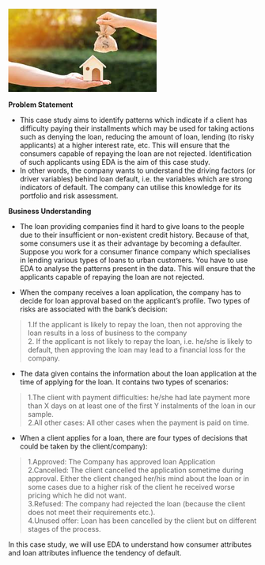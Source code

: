 ![](image.jfif)

**Problem Statement**

  - This case study aims to identify patterns which indicate if a client has difficulty paying their installments which may be used for taking actions such as denying the loan, reducing the amount of loan, lending (to risky applicants) at a higher interest rate, etc. This will ensure that the consumers capable of repaying the loan are not rejected. Identification of such applicants using EDA is the aim of this case study.
  - In other words, the company wants to understand the driving factors (or driver variables) behind loan default, i.e. the variables which are strong indicators of default.  The company can utilise this knowledge for its portfolio and risk assessment.
  
**Business Understanding**

  - The loan providing companies find it hard to give loans to the people due to their insufficient or non-existent credit history. Because of that, some consumers use it as their advantage by becoming a defaulter. Suppose you work for a consumer finance company which specialises in lending various types of loans to urban customers. You have to use EDA to analyse the patterns present in the data. This will ensure that the applicants capable of repaying the loan are not rejected.
  
  - When the company receives a loan application, the company has to decide for loan approval based on the applicant’s profile. Two types of risks are associated with the bank’s decision:
  > 1.If the applicant is likely to repay the loan, then not approving the loan results in a loss of business to the company<br>
  > 2. If the applicant is not likely to repay the loan, i.e. he/she is likely to default, then approving the loan may lead to a financial loss for the company.

 

  - The data given contains the information about the loan application at the time of applying for the loan. It contains two types of scenarios:
  > 1.The client with payment difficulties: he/she had late payment more than X days on at least one of the first Y instalments of the loan in our sample.<br>
  > 2.All other cases: All other cases when the payment is paid on time.

  - When a client applies for a loan, there are four types of decisions that could be taken by the client/company):

  > 1.Approved: The Company has approved loan Application <br>
  > 2.Cancelled: The client cancelled the application sometime during approval. Either the client changed her/his mind about the loan or in some cases due to a higher risk of the client he received worse pricing which he did not want. <br>
  > 3.Refused: The company had rejected the loan (because the client does not meet their requirements etc.). <br>
  > 4.Unused offer:  Loan has been cancelled by the client but on different stages of the process.

In this case study, we will use EDA to understand how consumer attributes and loan attributes influence the tendency of default.

 
